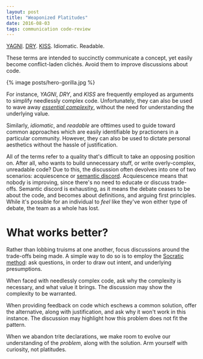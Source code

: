 ```yaml
---
layout: post
title: "Weaponized Platitudes"
date: 2016-08-03
tags: communication code-review
---
```


[YAGNI][yagni]. [DRY][dry]. [KISS][kiss]. Idiomatic. Readable.

These terms are intended to succinctly communicate a concept, yet easily become
conflict-laden clichés. Avoid them to improve discussions about code.

{% image posts/hero-gorilla.jpg %}

For instance, _YAGNI_, _DRY_, and _KISS_ are frequently employed as arguments to
simplify needlessly complex code. Unfortunately, they can also be used to wave
away [_essential complexity_][no-silver-bullet], without the need for
understanding the underlying value.

Similarly, _idiomatic_, and _readable_ are ofttimes used to guide toward common
approaches which are easily identifiable by practioners in a particular
community. However, they can also be used to dictate personal aesthetics without
the hassle of justification.

All of the terms refer to a quality that's difficult to take an opposing
position on. After all, who wants to build unnecessary stuff, or write
overly-complex, unreadable code? Due to this, the discussion often devolves into
one of two scenarios: acquiescence or [semantic discord][sem-discord].
Acquiescence means that nobody is improving, since there's no need to educate or
discuss trade-offs. Semantic discord is exhausting, as it means the debate
ceases to be about the code, and becomes about definitions, and arguing first
principles. While it's possible for an individual to _feel_ like they've won
either type of debate, the team as a whole has lost.

# What works better?

Rather than lobbing truisms at one another, focus discussions around the
trade-offs being made. A simple way to do so is to employ the [Socratic
method][socratic]: ask questions, in order to draw out intent, and underlying
presumptions.

When faced with needlessly complex code, ask why the complexity is necessary,
and what value it brings. The discussion may show the complexity to be
warranted.

When providing feedback on code which eschews a common solution, offer the
alternative, along with justification, and ask why it won't work in this
instance. The discussion may highlight how this problem does not fit the
pattern.

When we abandon trite declarations, we make room to evolve our understanding of
the _problem_, along with the solution. Arm yourself with curiosity, not
platitudes.

[yagni]: https://en.wikipedia.org/wiki/You_aren%27t_gonna_need_it
[dry]: https://en.wikipedia.org/wiki/Don%27t_repeat_yourself
[kiss]: https://en.wikipedia.org/wiki/KISS_principle
[no-silver-bullet]: https://en.wikipedia.org/wiki/No_Silver_Bullet
[sem-discord]: https://en.wikipedia.org/wiki/Semantic_discord
[socratic]: https://en.wikipedia.org/wiki/Socratic_method
